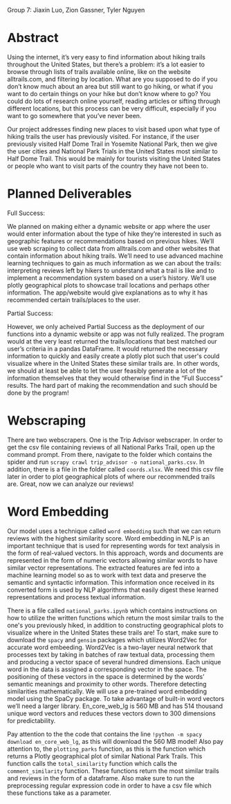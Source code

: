 Group 7: Jiaxin Luo, Zion Gassner, Tyler Nguyen

# Abstract

Using the internet, it’s very easy to find information about hiking trails throughout the United States, but there’s a problem: it’s a lot easier to browse through lists of trails available online, like on the website alltrails.com, and filtering by location. What are you supposed to do if you don’t know much about an area but still want to go hiking, or what if you want to do certain things on your hike but don’t know where to go? You could do lots of research online yourself, reading articles or sifting through different locations, but this process can be very difficult, especially if you want to go somewhere that you’ve never been.

Our project addresses finding new places to visit based upon what type of hiking trails the user has previously visited. For instance, if the user previously visited Half Dome Trail in Yosemite National Park, then we give the user cities and National Park Trials in the United States most similar to Half Dome Trail. This would be mainly for tourists visiting the United States or people who want to visit parts of the country they have not been to. 

# Planned Deliverables

Full Success:

We planned on making either a dynamic website or app where the user would enter information about the type of hike they’re interested in such as geographic features or recommendations based on previous hikes.
We’ll use web scraping to collect data from alltrails.com and other websites that contain information about hiking trails.
We’ll need to use advanced machine learning techniques to gain as much information as we can about the trails: interpreting reviews left by hikers to understand what a trail is like and to implement a recommendation system based on a user’s history.
We’ll use plotly geographical plots to showcase trail locations and perhaps other information.
The app/website would give explanations as to why it has recommended certain trails/places to the user.

Partial Success:

However, we only acheived Partial Success as the deployment of our functions into a dynamic website or app was not fully realized.
The program would at the very least returned the trails/locations that best matched our user’s criteria in a pandas DataFrame.
It would returned the necessary information to quickly and easily create a plotly plot such that user's could visualize where in the United States these similar trails are.
In other words, we should at least be able to let the user feasibly generate a lot of the information themselves that they would otherwise find in the “Full Success” results. The hard part of making the recommendation and such should be done by the program!

# Webscraping
There are two webscrapers. One is the Trip Advisor webscraper. In order to get the csv file containing reviews of all National Parks Trail, open up the command prompt. From there, navigate to the folder which contains the spider and run `scrapy crawl trip_advisor -o national_parks.csv`. In addition, there is a file in the folder called `coords.xlsx`. We need this csv file later in order to plot geographical plots of where our recommended trails are. Great, now we can analyze our reviews! 

# Word Embedding
Our model uses a technique called `word embedding` such that we can return reviews with the highest similarity score. Word embedding in NLP is an important technique that is used for representing words for text analysis in the form of real-valued vectors. In this approach, words and documents are represented in the form of numeric vectors allowing similar words to have similar vector representations. The extracted features are fed into a machine learning model so as to work with text data and preserve the semantic and syntactic information. This information once received in its converted form is used by NLP algorithms that easily digest these learned representations and process textual information.

There is a file called `national_parks.ipynb` which contains instructions on how to utilize the written functions which return the most similar trails to the one's you previously hiked, in addition to constructing geographical plots to visualize where in the United States these trails are! To start, make sure to download the `spacy` and `gensim` packages which utilizes Word2Vec for accurate word embeeding. Word2Vec is a two-layer neural network that processes text by taking in batches of raw textual data, processing them and producing a vector space of several hundred dimensions. Each unique word in the data is assigned a corresponding vector in the space. The positioning of these vectors in the space is determined by the words’ semantic meanings and proximity to other words.
Therefore detecting similarities mathematically. We will use a pre-trained word embedding model using the SpaCy package. To take advantage of built-in word vectors we’ll need a larger library. En_core_web_lg is 560 MB and has 514 thousand unique word vectors and reduces these vectors down to 300 dimensions for predictability. 

Pay attention to the the code that contains the line `!python -m spacy download en_core_web_lg`, as this will download the 560 MB model! Also pay attention to, the `plotting_parks` function, as this is the function which returns a Plotly geographical plot of similar National Park Trails. This function calls the `total_similarity` function which calls the `comment_similarity` function. These functions return the most similar trails and reviews in the form of a dataframe. Also make sure to run the preprocessing regular expression code in order to have a csv file which these functions take as a parameter. 
